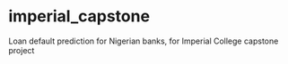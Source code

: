 # imperial_capstone
Loan default prediction for Nigerian banks, for Imperial College capstone project
